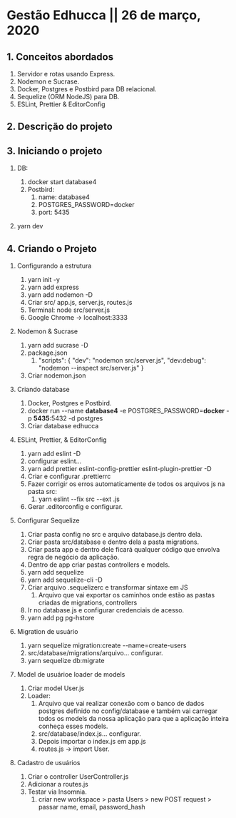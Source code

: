 # Gestão Edhucca || 26 de março, 2020

##  1.  Conceitos abordados

1.  Servidor e rotas usando Express.
2.  Nodemon e Sucrase.
3.  Docker, Postgres e Postbird para DB relacional.
4.  Sequelize (ORM NodeJS) para DB.
5.  ESLint, Prettier & EditorConfig

##  2.  Descrição do projeto

##  3.  Iniciando o projeto

1.  DB:
    1.  docker start database4
    2.  Postbird:
        1.  name: database4
        2.  POSTGRES_PASSWORD=docker
        3.  port: 5435

2.  yarn dev

##  4.  Criando o Projeto

1.  Configurando a estrutura
    1.  yarn init -y
    2.  yarn add express
    3.  yarn add nodemon -D
    4.  Criar src/ app.js, server.js, routes.js
    5.  Terminal: node src/server.js
    6.  Google Chrome -> localhost:3333

2.  Nodemon & Sucrase
    1.  yarn add sucrase -D
    2.  package.json
        1.  "scripts": {
              "dev": "nodemon src/server.js",
              "dev:debug": "nodemon --inspect src/server.js"
            }
    3.  Criar nodemon.json

3.  Criando database
    1.  Docker, Postgres e Postbird.
    2.  docker run --name **database4** -e POSTGRES_PASSWORD=**docker** -p **5435**:5432 -d postgres
    3.  Criar database edhucca

4.  ESLint, Prettier, & EditorConfig
    1.  yarn add eslint -D
    2.  configurar eslint...
    3.  yarn add prettier eslint-config-prettier eslint-plugin-prettier -D
    4.  Criar e configurar .prettierrc
    5.  Fazer corrigir os erros automaticamente de todos os arquivos js na pasta src:
        1.  yarn eslint --fix src --ext .js
    6.  Gerar .editorconfig e configurar.

5.  Configurar Sequelize
    1.  Criar pasta config no src e arquivo database.js dentro dela.
    2.  Criar pasta src/database e dentro dela a pasta migrations.
    3.  Criar pasta app e dentro dele ficará qualquer código que envolva regra de negócio da aplicação.
    4.  Dentro de app criar pastas controllers e models.
    5.  yarn add sequelize
    6.  yarn add sequelize-cli -D
    7.  Criar arquivo .sequelizerc e transformar sintaxe em JS
        1.  Arquivo que vai exportar os caminhos onde estão as pastas criadas de migrations, controllers
    8.  Ir no database.js e configurar credenciais de acesso.
    9.  yarn add pg pg-hstore

6.  Migration de usuário
    1.  yarn sequelize migration:create --name=create-users
    2.  src/database/migrations/arquivo... configurar.
    3.  yarn sequelize db:migrate

7.  Model de usuárioe loader de models
    1.  Criar model User.js
    2.  Loader:
        1.  Arquivo que vai realizar conexão com o banco de dados postgres definido no config/database e também vai carregar todos os models da nossa aplicação para que a aplicação inteira conheça esses models.
        2.  src/database/index.js... configurar.
        3.  Depois importar o index.js em app.js
        4.  routes.js -> import User.

8.  Cadastro de usuários
    1.  Criar o controller UserController.js
    2.  Adicionar a routes.js
    3.  Testar via Insomnia.
        1.   criar new workspace > pasta Users > new POST request > passar name, email, password_hash
